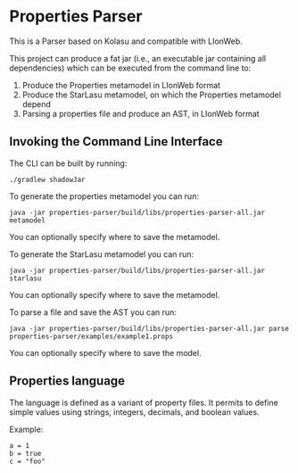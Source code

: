 # Properties Parser

This is a Parser based on Kolasu and compatible with LIonWeb.

This project can produce a fat jar (i.e., an executable jar containing all dependencies) which can be 
executed from the command line to:

1. Produce the Properties metamodel in LIonWeb format
2. Produce the StarLasu metamodel, on which the Properties metamodel depend 
2. Parsing a properties file and produce an AST, in LIonWeb format

## Invoking the Command Line Interface

The CLI can be built by running:
```
./gradlew shadowJar
```

To generate the properties metamodel you can run:
```
java -jar properties-parser/build/libs/properties-parser-all.jar metamodel
```
You can optionally specify where to save the metamodel.

To generate the StarLasu metamodel you can run:
```
java -jar properties-parser/build/libs/properties-parser-all.jar starlasu
```
You can optionally specify where to save the metamodel.

To parse a file and save the AST you can run:
```
java -jar properties-parser/build/libs/properties-parser-all.jar parse properties-parser/examples/example1.props
```
You can optionally specify where to save the model.

## Properties language

The language is defined as a variant of property files. It permits to define simple values using
strings, integers, decimals, and boolean values.

Example:
```
a = 1
b = true
c = "foo"
```